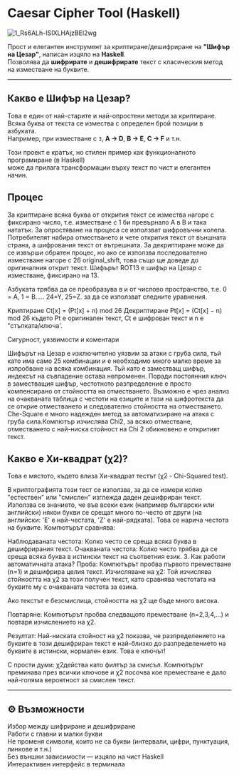# Caesar Cipher Tool (Haskell)

![1_Rs6ALh-ISIXLHAjzBEl2wg](https://github.com/user-attachments/assets/b0b7f022-60fa-4795-b0d7-9ef6a09976da)


Прост и елегантен инструмент за криптиране/дешифриране на **"Шифър на Цезар"**, написан изцяло на **Haskell**.  
Позволява да **шифрирате** и **дешифрирате** текст с класическия метод на изместване на буквите.

---

## Какво е Шифър на Цезар?

Това е един от най-старите и най-опростени методи за криптиране.  
Всяка буква от текста се измества с определен брой позиции в азбуката.  
Например, при изместване с `3`, **A → D**, **B → E**, **C → F** и т.н.

Този проект е кратък, но стилен пример как функционалното програмиране (в Haskell)  
може да прилага трансформации върху текст по чист и елегантен начин.

## Процес
За криптиране всяка буква от открития текст се измества нагоре с фиксирано число, т.е. изместване с 1 би превърнало A
в B и така нататък. За опростяване на процеса се използват шифровъчни колела. Потребителят набира
отместването и чете открития текст от външната страна, а шифрования текст от вътрешната. За декриптиране
може да се извърши обратен процес, но ако се използва последователно изместване нагоре с 26 original_shift,
това също ще доведе до оригиналния открит текст. Шифърът ROT13 е шифър на Цезар с
изместване, фиксирано на 13.

Азбуката трябва да се преобразува в и от числово пространство, т.е. 0 = A, 1 = B….. 24=Y, 25=Z.
за да се използват следните уравнения.

Kриптиране
Ct[x] = (Pt[x] + n) mod 26
Декриптиране
Pt[x] = (Ct[x] − n) mod 26
където Pt е оригинален текст, Ct е шифрован текст и n е "стъпката/ключа'.

Сигурност, уязвимости и коментари

 Шифърът на Цезар е изключително уязвим за атаки с груба сила, тъй като има само 25 комбинации и е необходимо много малко време за изпробване на всяка комбинация.   Тъй като е заместващ шифър, индексът на съвпадение остава непроменен.
 Поради постоянния ключ в заместващия шифър, честотното разпределение е просто компенсирано от стойността на отместването.
 Възможно е чрез анализ на очакваната таблица с честоти на езиците и тази на шифротекста да се открие отместването и следователно стойността на отместването.
 Che-Square е много надежден метод за автоматизиране на атака с груба сила.Компютър изчислява Chi2, за всяко отместване, отместването с най-ниска стойност на Chi 2 обикновено е откритият текст.

 ## Какво е Хи-квадрат (χ2)?
Това е мястото, където влиза Хи-квадрат тестът (χ2 - Chi-Squared test).

В криптографията този тест се използва, за да се измери колко "естествен" или "смислен" изглежда даден дешифриран текст.
Използва се знанието, че във всеки език (например български или английски) някои букви се срещат много по-често от други (на английски: 'E' е най-честата, 'Z' е най-рядката). Това се нарича честота на буквите.
Компютърът сравнява:

Наблюдаваната честота: Колко често се среща всяка буква в дешифрирания текст.
Очакваната честота: Колко често трябва да се среща всяка буква в истински текст на съответния език.
3. Как работи автоматичната атака?
Проба: Компютърът пробва първото преместване (n=1) и дешифрира целия текст.
Изчисляване на χ2:
Той изчислява стойността на χ2
за този получен текст, като сравнява честотата на буквите му с очакваната честота за езика.

Ако текстът е безсмислица, стойността на χ2
ще бъде много висока.

Повтаряне: Компютърът пробва следващото преместване (n=2,3,4,...) и повтаря изчислението на χ2.

Резултат: Най-ниската стойност на χ2
показва, че разпределението на буквите в този дешифриран текст е най-близко до разпределението на буквите в истински, нормален език. Това е ключът!

С прости думи: χ2действа като филтър за смисъл.
Компютърът преминава през всички ключове и χ2 
посочва кое преместване е дало най-голяма вероятност за смислен текст.


---

## ⚙️ Възможности

 Избор между шифриране и дешифриране  
 Работи с главни и малки букви  
 Не променя символи, които не са букви (интервали, цифри, пунктуация, линкове и т.н.)  
 Без външни зависимости — изцяло на чист Haskell  
 Интерактивен интерфейс в терминала  

